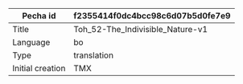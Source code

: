 |Pecha id | f2355414f0dc4bcc98c6d07b5d0fe7e9
| --- | --- 
|Title | Toh_52-The_Indivisible_Nature-v1 
|Language | bo
|Type | translation
|Initial creation | TMX